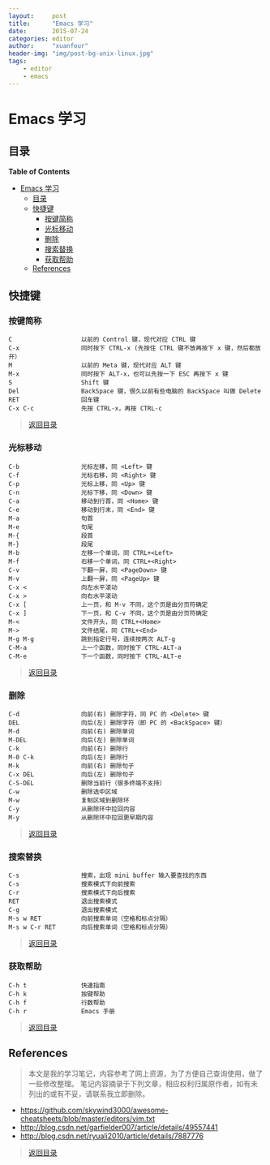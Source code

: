 ```yaml
---
layout:     post
title:      "Emacs 学习"
date:       2015-07-24
categories: editor
author:     "xuanfour"
header-img: "img/post-bg-unix-linux.jpg"
tags:
    - editor
    - emacs
---
```


# Emacs 学习

## 目录

<!-- markdown-toc start - Don't edit this section. Run M-x markdown-toc-refresh-toc -->
**Table of Contents**

- [Emacs 学习](#emacs-学习)
    - [目录](#目录)
    - [快捷键](#快捷键)
        - [按键简称](#按键简称)
        - [光标移动](#光标移动)
        - [删除](#删除)
        - [搜索替换](#搜索替换)
        - [获取帮助](#获取帮助)
    - [References](#references)

<!-- markdown-toc end -->

## 快捷键

### 按键简称

```text
C                   以前的 Control 键，现代对应 CTRL 键
C-x                 同时按下 CTRL-x (先按住 CTRL 键不放再按下 x 键，然后都放开）
M                   以前的 Meta 键，现代对应 ALT 键
M-x                 同时按下 ALT-x，也可以先按一下 ESC 再按下 x 键
S                   Shift 键
Del                 BackSpace 键，很久以前有些电脑的 BackSpace 叫做 Delete
RET                 回车键
C-x C-c             先按 CTRL-x，再按 CTRL-c
```

> [返回目录](#目录)

### 光标移动

```text
C-b                 光标左移，同 <Left> 键
C-f                 光标右移，同 <Right> 键
C-p                 光标上移，同 <Up> 键
C-n                 光标下移，同 <Down> 键
C-a                 移动到行首，同 <Home> 键
C-e                 移动到行末，同 <End> 键
M-a                 句首
M-e                 句尾
M-{                 段首
M-}                 段尾
M-b                 左移一个单词，同 CTRL+<Left>
M-f                 右移一个单词，同 CTRL+<Right>
C-v                 下翻一屏，同 <PageDown> 键
M-v                 上翻一屏，同 <PageUp> 键
C-x <               向左水平滚动
C-x >               向右水平滚动
C-x [               上一页，和 M-v 不同，这个页是由分页符确定
C-x ]               下一页，和 C-v 不同，这个页是由分页符确定
M-<                 文件开头，同 CTRL+<Home>
M->                 文件结尾，同 CTRL+<End>
M-g M-g             跳到指定行号，连续按两次 ALT-g
C-M-a               上一个函数，同时按下 CTRL-ALT-a
C-M-e               下一个函数，同时按下 CTRL-ALT-e
```

> [返回目录](#目录)

### 删除

```text
C-d                 向前(右) 删除字符，同 PC 的 <Delete> 键
DEL                 向后(左) 删除字符（即 PC 的 <BackSpace> 键）
M-d                 向前(右) 删除单词
M-DEL               向后(左) 删除单词
C-k                 向前(右) 删除行
M-0 C-k             向后(左) 删除行
M-k                 向前(右) 删除句子
C-x DEL             向后(左) 删除句子
C-S-DEL             删除当前行（很多终端不支持）
C-w                 删除选中区域
M-w                 复制区域到删除环
C-y                 从删除环中拉回内容
M-y                 从删除环中拉回更早期内容
```

> [返回目录](#目录)

### 搜索替换

```text
C-s                 搜索，出现 mini buffer 输入要查找的东西
C-s                 搜索模式下向前搜索
C-r                 搜索模式下向后搜索
RET                 退出搜索模式
C-g                 退出搜索模式
M-s w RET           向前搜索单词（空格和标点分隔）
M-s w C-r RET       向后搜索单词（空格和标点分隔）
```

> [返回目录](#目录)

### 获取帮助

```text
C-h t               快速指南
C-h k               按键帮助
C-h f               行数帮助
C-h r               Emacs 手册
```

> [返回目录](#目录)

## References

> 本文是我的学习笔记，内容参考了网上资源，为了方便自己查询使用，做了一些修改整理。
> 笔记内容摘录于下列文章，相应权利归属原作者，如有未列出的或有不妥，请联系我立即删除。

* <https://github.com/skywind3000/awesome-cheatsheets/blob/master/editors/vim.txt>
* <http://blog.csdn.net/garfielder007/article/details/49557441>
* <http://blog.csdn.net/ryuali2010/article/details/7887776>

> [返回目录](#目录)
